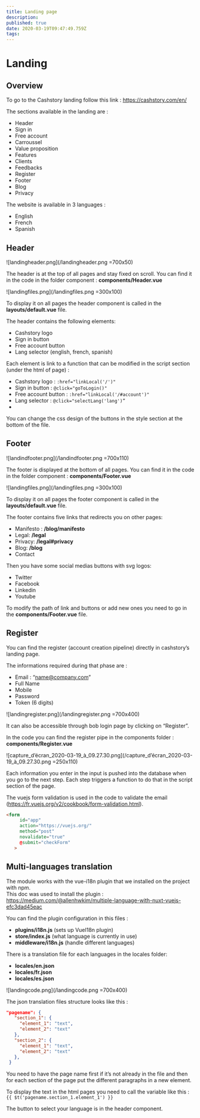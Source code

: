 ```yaml
---
title: Landing page
description: 
published: true
date: 2020-03-19T09:47:49.759Z
tags: 
---
```


# Landing

## Overview
To go to the Cashstory landing follow this link : https://cashstory.com/en/

The sections available in the landing are : 
- Header
- Sign in 
- Free account  
- Carroussel 
- Value proposition 
- Features
- Clients
- Feedbacks
- Register 
- Footer
- Blog 
- Privacy 

The website is available in 3 languages : 
- English 
- French 
- Spanish 

## Header

![landingheader.png](/landingheader.png =700x50)

The header is at the top of all pages and stay fixed on scroll.  You can find it in the code in the folder component : **components/Header.vue**

![landingfiles.png](/landingfiles.png =300x100)

To display it on all pages the header component  is called in the **layouts/default.vue** file.

The header contains the following elements: 
- Cashstory logo
- Sign in button
- Free account button
- Lang selector (english, french, spanish)

Each element is link to a function that can be modified in the script section  (under the html of page) :
- Cashstory logo :  ```:href="linkLocal('/')"```
- Sign in button :  ```@click="goToLogin()"```
- Free account button :  ```:href="linkLocal('/#account')"```
- Lang selector : ```@click="selectLang('lang')”```
- 
You can change the css design of the buttons in the style section at the bottom of the file.

## Footer

![landindfooter.png](/landindfooter.png =700x110)

The footer is displayed at the bottom of all pages. You can find it in the code in the folder component : **components/Footer.vue**

![landingfiles.png](/landingfiles.png =300x100)

To display it on all pages the footer component  is called in the **layouts/default.vue** file.

The footer contains five links that redirects you on other pages: 
- Manifesto :  **/blog/manifesto**
- Legal:  **/legal**
- Privacy:  **/legal#privacy**
- Blog:  **/blog**
- Contact

Then you have some social medias buttons with svg logos: 
- Twitter
- Facebook
- Linkedin
- Youtube

To modify the path of link and buttons or add new ones you need to go in the **components/Footer.vue** file. 

## Register

You can find the register (account creation pipeline) directly in cashstory’s landing page.

The informations required during that phase are : 
- Email : “name@company.com” 
- Full Name 
- Mobile
- Password
- Token (6 digits)

![landingregister.png](/landingregister.png =700x400) 

It can also be accessible through bob login page  by clicking on “Register”.

In the code you can find the register pipe in the components folder : **components/Register.vue**

![capture_d’écran_2020-03-19_à_09.27.30.png](/capture_d’écran_2020-03-19_à_09.27.30.png =250x110)

Each information you enter in the input is pushed into the database when you go to the next step.  Each step triggers a function to do that  in the script section of the page. 

The vuejs form validation is used in the code to validate the email (https://fr.vuejs.org/v2/cookbook/form-validation.html). 

```html
<form
     id="app"
     action="https://vuejs.org/"
     method="post"
     novalidate="true"
     @submit="checkForm"
   >
```

## Multi-languages translation 

The module works with the vue-i18n plugin that we installed on the project with npm.  
This doc was used to install the plugin :
https://medium.com/@allenhwkim/multiple-language-with-nuxt-vuejs-efc3dad45eac

You can find the plugin configuration in this files : 
- **plugins/i18n.js** (sets up VueI18n plugin)
- **store/index.js** (what language is currently in use)
- **middleware/i18n.js** (handle different languages)

There is a translation file for each languages in the locales folder: 
- **locales/en.json**
- **locales/fr.json**
- **locales/es.json**

![landingcode.png](/landingcode.png =700x400)

The json translation files structure looks like this : 
```json
"pagename": {
   "section_1": {
     "element_1": "text",
     "element_2": "text"
   },
   "section_2": {
     "element_1": "text",
     "element_2": "text"
   },
 }
```

You need to have the page name first if it’s not already in the file and then for each section of the page put the different paragraphs in a new element. 

To display the text in the html pages you need to call the variable like this : 
```{{ $t('pagename.section_1.element_1') }}```

The button to select your language is in the header component. 

